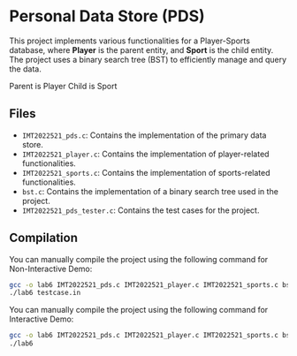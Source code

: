 # Personal Data Store (PDS)

This project implements various functionalities for a Player-Sports database, where **Player** is the parent entity, and **Sport** is the child entity. The project uses a binary search tree (BST) to efficiently manage and query the data.

Parent is Player
Child is Sport

## Files

- `IMT2022521_pds.c`: Contains the implementation of the primary data store.
- `IMT2022521_player.c`: Contains the implementation of player-related functionalities.
- `IMT2022521_sports.c`: Contains the implementation of sports-related functionalities.
- `bst.c`: Contains the implementation of a binary search tree used in the project.
- `IMT2022521_pds_tester.c`: Contains the test cases for the project.

## Compilation

You can manually compile the project using the following command for Non-Interactive Demo:

```bash
gcc -o lab6 IMT2022521_pds.c IMT2022521_player.c IMT2022521_sports.c bst.c IMT2022521_pds_tester.c 
./lab6 testcase.in
```

You can manually compile the project using the following command for Interactive Demo:

```bash
gcc -o lab6 IMT2022521_pds.c IMT2022521_player.c IMT2022521_sports.c bst.c linked_data_demo.c
./lab6
```
